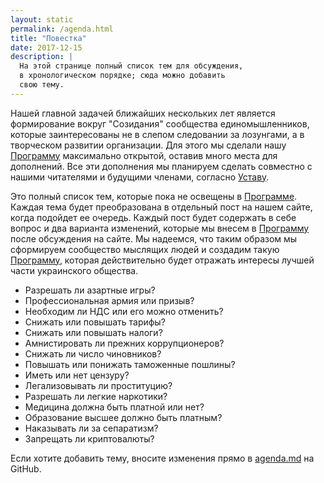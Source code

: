 ```yaml
---
layout: static
permalink: /agenda.html
title: "Повестка"
date: 2017-12-15
description: |
  На этой странице полный список тем для обсуждения,
  в хронологическом порядке; сюда можно добавить
  свою тему.
---
```


Нашей главной задачей ближайших нескольких лет является формирование
вокруг "Созидания" сообщества единомышленников, которые заинтересованы
не в слепом следовании за лозунгами, а в творческом развитии организации.
Для этого мы сделали нашу [Программу](/program.html) максимально открытой, оставив
много места для дополнений. Все эти дополнения мы планируем сделать совместно
с нашими читателями и будущими членами, согласно [Уставу](/bylaws.html).

Это полный список тем, которые пока не освещены в [Программе](/program.html).
Каждая тема будет преобразована в отдельный пост на нашем сайте,
когда подойдет ее очередь. Каждый пост будет содержать в себе вопрос и два
варианта изменений, которые мы внесем в [Программу](/program.html) после
обсуждения на сайте. Мы надеемся, что таким образом мы сформируем сообщество
мыслящих людей и создадим такую [Программу](/program.html), которая действительно
будет отражать интересы лучшей части украинского общества.

  * Разрешать ли азартные игры?
  * Профессиональная армия или призыв?
  * Необходим ли НДС или его можно отменить?
  * Снижать или повышать тарифы?
  * Снижать или повышать налоги?
  * Амнистировать ли прежних коррупционеров?
  * Снижать ли число чиновников?
  * Повышать или понижать таможенные пошлины?
  * Иметь или нет цензуру?
  * Легализовывать ли проституцию?
  * Разрешать ли легкие наркотики?
  * Медицина должна быть платной или нет?
  * Образование высшее должно быть платным?
  * Наказывать ли за сепаратизм?
  * Запрещать ли криптовалюты?

Если хотите добавить тему,
вносите изменения прямо в
[agenda.md](https://github.com/yegor256/sozidanie.github.io/edit/master/static/agenda.md)
на GitHub.

